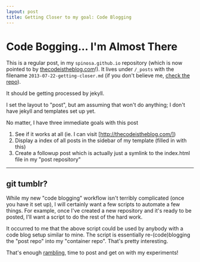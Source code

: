```yaml
---
layout: post
title: Getting Closer to my goal: Code Blogging
---
```


# Code Bogging... I'm Almost There


This is a regular post, in my `spinosa.github.io` repository (which is now pointed to by [thecodeistheblog.com](http://thecodeistheblog.com)!).  It lives under `/_posts` with the filename `2013-07-22-getting-closer.md` (if you don't believe me, [check the repo](https://github.com/spinosa/spinosa.github.io)).

It should be getting processed by jekyll.

I set the layout to "post", but am assuming that won't do anything; I don't have jekyll and templates set up yet.


No matter, I have three immediate goals with this post

1.  See if it works at all (ie. I can visit [http://thecodeistheblog.com/])
2.  Display a index of all posts in the sidebar of my template (filled in with this)
3.  Create a followup post which is actually just a symlink to the index.html file in my "post repository"

---

## git tumblr?

While my new "code blogging" workflow isn't terribly complicated (once you have it set up), I will certainly want a few scripts to automate a few things.  For example, once I've created a new repository and it's ready to be posted, I'll want a script to do the rest of the hard work.  


It occurred to me that the above script could be used by anybody with a code blog setup similar to mine.  The script is essentially re-(code)blogging the "post repo" into my "container repo".  That's pretty interesting.


That's enough [rambling](http://www.youtube.com/watch?v=uKVp-atyiVA), time to post and get on with my experiments!